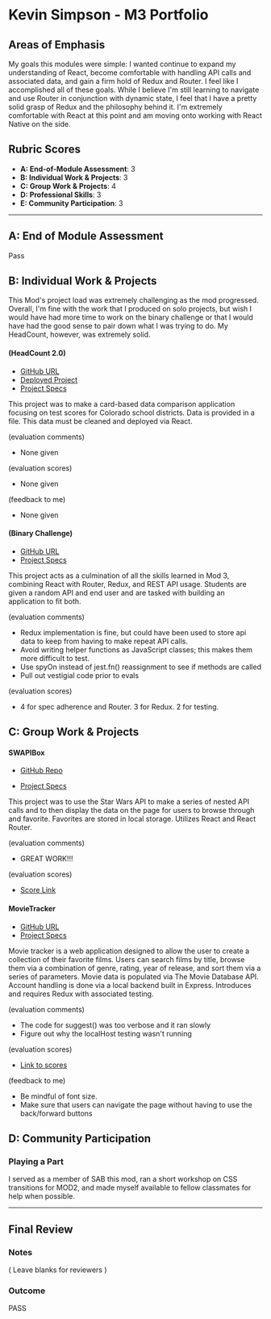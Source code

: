 # Kevin Simpson - M3 Portfolio

## Areas of Emphasis

My goals this modules were simple: I wanted continue to expand my understanding of React, become comfortable with handling API calls and associated data, and gain a firm hold of Redux and Router. I feel like I accomplished all of these goals. While I believe I'm still learning to navigate and use Router in conjunction with dynamic state, I feel that I have a pretty solid grasp of Redux and the philosophy behind it. I'm extremely comfortable with React at this point and am moving onto working with React Native on the side. 

## Rubric Scores

* **A: End-of-Module Assessment**: 3
* **B: Individual Work & Projects**: 3
* **C: Group Work & Projects**: 4
* **D: Professional Skills**: 3
* **E: Community Participation**: 3

-----------------------

## A: End of Module Assessment

Pass

## B: Individual Work & Projects

This Mod's project load was extremely challenging as the mod progressed. Overall, I'm fine with the work that I produced on solo projects, but wish I would have had more time to work on the binary challenge or that I would have had the good sense to pair down what I was trying to do. My HeadCount, however, was extremely solid.

#### (HeadCount 2.0)

* [GitHub URL](https://github.com/relasine/headcount2.0)
* [Deployed Project](https://relasine.github.io/headcount2.0)
* [Project Specs](https://github.com/turingschool-examples/headcount2.0)

This project was to make a card-based data comparison application focusing on test scores for Colorado school districts. Data is provided in a file. This data must be cleaned and deployed via React.

(evaluation comments)
* None given

(evaluation scores)
* None given

(feedback to me)
* None given

#### (Binary Challenge)

* [GitHub URL](https://github.com/relasine/empire-state-univ-dorm-board)
* [Project Specs](http://frontend.turing.io/projects/binary-challenge.html)

This project acts as a culmination of all the skills learned in Mod 3, combining React with Router, Redux, and REST API usage. Students are given a random API and end user and are tasked with building an application to fit both.

(evaluation comments)
* Redux implementation is fine, but could have been used to store api data to keep from having to make repeat API calls.
* Avoid writing helper functions as JavaScript classes; this makes them more difficult to test.
* Use spyOn instead of jest.fn() reassignment to see if methods are called
* Pull out vestigial code prior to evals

(evaluation scores)
* 4 for spec adherence and Router. 3 for Redux. 2 for testing.

## C: Group Work & Projects

#### SWAPIBox

* [GitHub Repo](https://github.com/relasine/SWAPIBox)

* [Project Specs](http://frontend.turing.io/projects/swapi-box.html)

This project was to use the Star Wars API to make a series of nested API calls and to then display the data on the page for users to browse through and favorite. Favorites are stored in local storage. Utilizes React and React Router.

(evaluation comments)
* GREAT WORK!!!

(evaluation scores)
* [Score Link](https://github.com/turingschool/front-end-submissions-public/blob/master/1806/mod-3/swapi/tobin-kevin/scores.md)

#### MovieTracker

* [GitHub URL](https://github.com/aweissman11/frontend-movie-tracker)
* [Project Specs](http://frontend.turing.io/projects/weathrly.html)

Movie tracker is a web application designed to allow the user to create a collection of their favorite films. Users can search films by title, browse them via a combination of genre, rating, year of release, and sort them via a series of parameters. Movie data is populated via The Movie Database API. Account handling is done via a local backend built in Express. Introduces and requires Redux with associated testing. 

(evaluation comments)
* The code for suggest() was too verbose and it ran slowly
* Figure out why the localHost testing wasn't running

(evaluation scores)
* [Link to scores](https://github.com/turingschool/front-end-submissions-public/blob/master/1806/mod-3/movie-tracker/aaron-laura-kevin/scores.md)

(feedback to me)
* Be mindful of font size. 
* Make sure that users can navigate the page without having to use the back/forward buttons

## D: Community Participation

### Playing a Part

I served as a member of SAB this mod, ran a short workshop on CSS transitions for MOD2, and made myself available to fellow classmates for help when possible. 

------------------

## Final Review

### Notes

( Leave blanks for reviewers )

### Outcome

PASS
